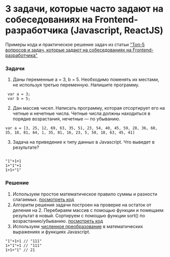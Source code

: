# 3 задачи, которые часто задают на собеседованиях на Frontend-разработчика (Javascript, ReactJS)

Примеры кода и практическое решение задач из статьи ["Топ-5 вопросов и задач, которые задают на собеседованиях на Frontend-разработчика"](http://alexaweb.ru/top-5-voprosov-i-zadach-kotorye-zadayut-na-sobesedovaniyax-na-frontend-razrabotchika.html)

### Задачи
1. Даны переменные a = 3, b = 5. Необходимо поменять их местами, не используя третью переменную. Напишите программу. 
```
 var a = 3;
 var b = 5;
 ```
2. Дан массив чисел. Написать программу, которая отсортирует его на четные и нечетные числа. Четные числа должны находиться в порядке возрастания, нечетные — по убыванию.
```
var a = [3, 25, 12, 69, 63, 35, 51, 23, 54, 40, 45, 59, 28, 36, 60, 35, 18, 81, 64, 1, 35, 81, 16, 23, 5, 58, 18, 63, 45, 41]

```
3. Задача на приведение к типу данных в Javascript. Что выведет в результате?
```

"1"+1+1 
1+"1"+1 
1+1+"1"

```

### Решение

1. Используем простое математическое правило суммы и разности слагаемых. [посмотреть код](https://github.com/AlexLazareva/top5-questions/blob/master/1-replace-vars/index.html)
2. Алгоритм решения задачи построен на проверке на остаток от деления на 2. 
Перебираем массив с помощью функции и помещаем результат в новый. Сортируем с помощью функции sort() по возрастанию/убыванию.  [посмотреть код](https://github.com/AlexLazareva/top5-questions/tree/master/2-sort-array)
3. Используем [численное преобразование](http://learn.javascript.ru/types-conversion#численное-преобразование) в математических выражениях и функциях Javascript.
```
"1"+1+1 // "111"
1+"1"+1 // "111"
1+1+"1" // 21
```
